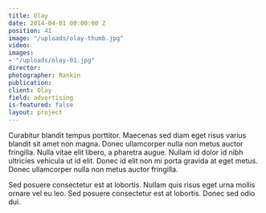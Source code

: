 ```yaml
---
title: Olay
date: 2014-04-01 00:00:00 Z
position: 41
image: "/uploads/olay-thumb.jpg"
video: 
images:
- "/uploads/olay-01.jpg"
director: 
photographer: Rankin
publication: 
client: Olay
field: advertising
is-featured: false
layout: project
---
```


Curabitur blandit tempus porttitor. Maecenas sed diam eget risus varius blandit sit amet non magna. Donec ullamcorper nulla non metus auctor fringilla. Nulla vitae elit libero, a pharetra augue. Nullam id dolor id nibh ultricies vehicula ut id elit. Donec id elit non mi porta gravida at eget metus. Donec ullamcorper nulla non metus auctor fringilla.

Sed posuere consectetur est at lobortis. Nullam quis risus eget urna mollis ornare vel eu leo. Sed posuere consectetur est at lobortis. Donec sed odio dui.